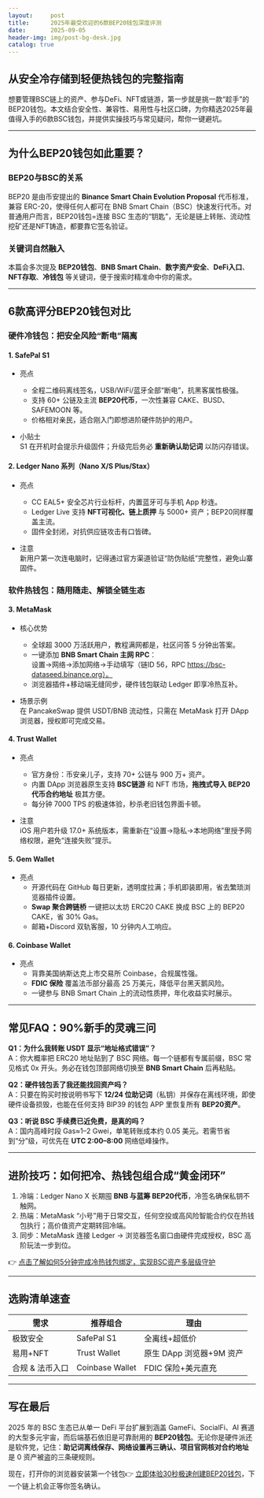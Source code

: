 ```yaml
---
layout:     post
title:      2025年最受欢迎的6款BEP20钱包深度评测
date:       2025-09-05
header-img: img/post-bg-desk.jpg
catalog: true
---
```


## 从安全冷存储到轻便热钱包的完整指南

想要管理BSC链上的资产、参与DeFi、NFT或链游，第一步就是挑一款“趁手”的BEP20钱包。本文结合安全性、兼容性、易用性与社区口碑，为你精选2025年最值得入手的6款BSC钱包，并提供实操技巧与常见疑问，帮你一键避坑。

---

## 为什么BEP20钱包如此重要？

### BEP20与BSC的关系  
BEP20 是由币安提出的 **Binance Smart Chain Evolution Proposal** 代币标准，兼容 ERC-20，使得任何人都可在 BNB Smart Chain（BSC）快速发行代币。对普通用户而言，BEP20钱包=连接 BSC 生态的“钥匙”，无论是链上转账、流动性挖矿还是NFT铸造，都要靠它签名验证。

### 关键词自然融入  
本篇会多次提及 **BEP20钱包**、**BNB Smart Chain**、**数字资产安全**、**DeFi入口**、**NFT存取**、**冷钱包** 等关键词，便于搜索时精准命中你的需求。

---

## 6款高评分BEP20钱包对比

### 硬件冷钱包：把安全风险“断电”隔离  
#### 1. SafePal S1  
- 亮点  
  - 全程二维码离线签名，USB/WiFi/蓝牙全部“断电”，抗黑客属性极强。  
  - 支持 60+ 公链及主流 **BEP20代币**，一次性兼容 CAKE、BUSD、SAFEMOON 等。  
  - 价格相对亲民，适合刚入门即想进阶硬件防护的用户。

- 小贴士  
  S1 在开机时会提示升级固件；升级完后务必 **重新确认助记词** 以防闪存错误。

#### 2. Ledger Nano 系列（Nano X/S Plus/Stax）  
- 亮点  
  - CC EAL5+ 安全芯片行业标杆，内置蓝牙可与手机 App 秒连。  
  - Ledger Live 支持 **NFT可视化、链上质押** 与 5000+ 资产；BEP20同样覆盖主流。  
  - 固件全封闭，对抗供应链攻击有口皆碑。

- 注意  
  新用户第一次连电脑时，记得通过官方渠道验证“防伪贴纸”完整性，避免山寨固件。

### 软件热钱包：随用随走、解锁全链生态  
#### 3. MetaMask  
- 核心优势  
  - 全球超 3000 万活跃用户，教程满网都是，社区问答 5 分钟出答案。  
  - 一键添加 **BNB Smart Chain 主网 RPC**：  
    设置→网络→添加网络→手动填写（链ID 56，RPC https://bsc-dataseed.binance.org）。  
  - 浏览器插件+移动端无缝同步，硬件钱包联动 Ledger 即享冷热互补。

- 场景示例  
  在 PancakeSwap 提供 USDT/BNB 流动性，只需在 MetaMask 打开 DApp 浏览器，授权即可完成交易。

#### 4. Trust Wallet  
- 亮点  
  - 官方身份：币安亲儿子，支持 70+ 公链与 900 万+ 资产。  
  - 内置 DApp 浏览器原生支持 **BSC链游** 和 NFT 市场，**拖拽式导入 BEP20代币合约地址** 极其方便。  
  - 每分钟 7000 TPS 的极速体验，秒杀老旧钱包界面卡顿。

- 注意  
  iOS 用户若升级 17.0+ 系统版本，需重新在“设置→隐私→本地网络”里授予网络权限，避免“连接失败”提示。

#### 5. Gem Wallet  
- 亮点  
  - 开源代码在 GitHub 每日更新，透明度拉满；手机即装即用，省去繁琐浏览器插件设置。  
  - **Swap 聚合跨链桥** 一键把以太坊 ERC20 CAKE 换成 BSC 上的 BEP20 CAKE，省 30% Gas。  
  - 邮箱+Discord 双轨客服，10 分钟内人工响应。

#### 6. Coinbase Wallet  
- 亮点  
  - 背靠美国纳斯达克上市交易所 Coinbase，合规属性强。  
  - **FDIC 保险** 覆盖法币部分最高 25 万美元，降低平台黑天鹅风险。  
  - 一键参与 BNB Smart Chain 上的流动性质押，年化收益实时展示。

---

## 常见FAQ：90%新手的灵魂三问  

**Q1：为什么我转账 USDT 显示“地址格式错误”？**  
A：你大概率把 ERC20 地址贴到了 BSC 网络。每一个链都有专属前缀，BSC 常见格式 0x 开头。务必在钱包顶部网络切换至 **BNB Smart Chain** 后再粘贴。  

**Q2：硬件钱包丢了我还能找回资产吗？**  
A：只要在购买时按说明书写下 **12/24 位助记词**（私钥）并保存在离线环境，即使硬件设备损毁，也能在任何支持 BIP39 的钱包 APP 里恢复所有 **BEP20资产**。  

**Q3：听说 BSC 手续费已近免费，是真的吗？**  
A：国内高峰时段 Gas≈1–2 Gwei，单笔转账成本约 0.05 美元。若需节省到“分”级，可优先在 **UTC 2:00–8:00** 网络低峰操作。  

---

## 进阶技巧：如何把冷、热钱包组合成“黄金闭环”

1. 冷端：Ledger Nano X 长期囤 **BNB 与蓝筹 BEP20代币**，冷签名确保私钥不触网。  
2. 热端：MetaMask “小号”用于日常交互，任何空投或高风险智能合约仅在热钱包执行；高价值资产定期转回冷端。  
3. 同步：MetaMask 连接 Ledger → 浏览器签名窗口由硬件完成授权，BSC 高阶玩法一步到位。

👉 [点击了解如何5分钟完成冷热钱包绑定，实现BSC资产多层级守护](https://okxdog.com/)

---

## 选购清单速查  
| 需求 | 推荐组合 | 理由 |  
|---|---|---|  
| 极致安全 | SafePal S1 | 全离线+超低价 |  
| 易用+NFT | Trust Wallet | 原生 DApp 浏览器+9M 资产 |  
| 合规 & 法币入口 | Coinbase Wallet | FDIC 保险+美元直充 |  

---

## 写在最后

2025 年的 BSC 生态已从单一 DeFi 平台扩展到涵盖 GameFi、SocialFi、AI 赛道的大型多元宇宙，而后端基石依旧是可靠耐用的 **BEP20钱包**。无论你是硬件派还是软件党，记住：**助记词离线保存、网络设置再三确认、项目官网核对合约地址** 是 0 资产被盗的三条硬规则。

现在，打开你的浏览器安装第一个钱包👉 [立即体验30秒极速创建BEP20钱包](https://okxdog.com/)，下一个链上机会正等你签名确认。
